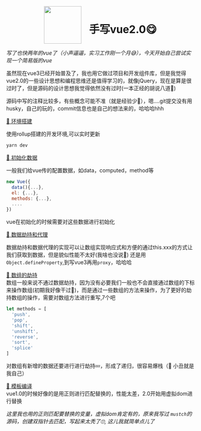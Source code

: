 <div style="width: 100%; display: flex; justify-content: center; align-items: center">
<image src="https://cn.vuejs.org/images/logo.svg" style="width: 100px; margin-right: 20px;">

# 手写vue2.0😋
</div>

 *写了也快两年的vue了（小声逼逼，实习工作刚一个月😅），今天开始自己尝试实现一个简易版的vue*

虽然现在vue3已经开始普及了，我也用它做过项目和开发组件库，但是我觉得vue2.0的一些设计思想和编程思维还是值得学习的，就像jQuery，现在是算是很过时了，但是源码的设计思想我觉得依然没有过时(一本正经的胡说八道🌚)

源码中写的注释比较多，有些概念可能不准（就是经验少🤣），嗯....git提交没有用husky，自己的玩的，commit信息也是自己的想法来的，哈哈哈hhh

[🍇 环境搭建](./docs/01%20-%20搭建环境.md) <br />

  使用rollup搭建的开发环境,可以实时更新
  ```js
  yarn dev
  ```

[🍈 初始化数据](./docs/02%20-%20初始化数据.md) <br />

  一般我们给vue传的配置数据，如data，computed，method等
  ```js
  new Vue({
    data(){...},
    el: {...},
    methods: {...},
    ....
  })
  ```
  vue在初始化的时候需要对这些数据进行初始化

[🍉 数据劫持和代理](docs/03%20-%20数据劫持和代理.md) <br />

数据劫持和数据代理的实现可以让数组实现响应式和方便的通过this.xxx的方式让我们获取到数据，但是貌似性能不太好(我啥也没说💖)
还是用`Object.defineProperty`,到写vue3再用`proxy`，哈哈哈

[🍊 数组的劫持](docs/04%20-%20数组的响应式.md) <br />
数组一般来说不通过数据劫持，因为没有必要我们一般也不会直接通过数组的下标来操作数组(初期我好像干过🐶)，而是通过一些数组的方法来操作，为了更好的劫持数组的操作，需要对数组方法进行重写,7个吧

```js
let methods = [
  'push',
  'pop',
  'shift',
  'unshift',
  'reverse',
  'sort',
  'splice'
]
```

对数组有新增的数据还要进行进行劫持💤，形成了递归，很容易爆栈（🤡 小丑就是我自己）

[🍌 模板编译](docs/05%20-%20模板编译.md) <br />
vue1.0的时候好像的是用正则进行匹配替换的，性能太差，2.0开始用虚拟dom进行替换

*这里我也用的正则匹配要替换的变量，虚拟dom肯定有的，原来我写过 `mustch`的源码，创建双指针去匹配，写起来太秃了🙄, 这儿我就简单点儿了*
